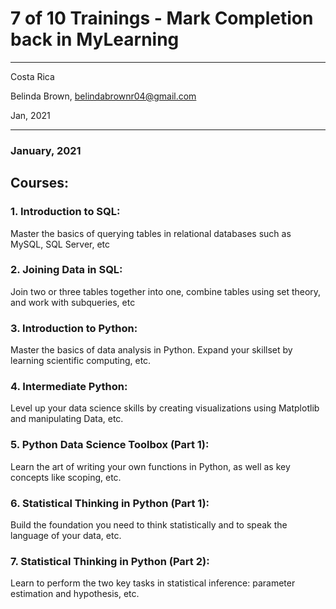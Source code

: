 # 7 of 10 Trainings - Mark Completion back in MyLearning

----------

Costa Rica

Belinda Brown, belindabrownr04@gmail.com

Jan, 2021

----------

### January, 2021

## Courses:
### 1. Introduction to SQL:

Master the basics of querying tables in relational databases such as MySQL, SQL Server, etc

### 2. Joining Data in SQL:

Join two or three tables together into one, combine tables using set theory, and work with subqueries, etc

### 3. Introduction to Python:

Master the basics of data analysis in Python. Expand your skillset by learning scientific computing, etc.

### 4. Intermediate Python:

Level up your data science skills by creating visualizations using Matplotlib and manipulating Data, etc.

### 5. Python Data Science Toolbox (Part 1):

Learn the art of writing your own functions in Python, as well as key concepts like scoping, etc.

### 6. Statistical Thinking in Python (Part 1):

Build the foundation you need to think statistically and to speak the language of your data, etc.

### 7. Statistical Thinking in Python (Part 2):

Learn to perform the two key tasks in statistical inference: parameter estimation and hypothesis, etc.





